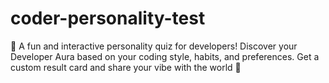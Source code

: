 # coder-personality-test
🌟 A fun and interactive personality quiz for developers! Discover your Developer Aura based on your coding style, habits, and preferences. Get a custom result card and share your vibe with the world 🚀
